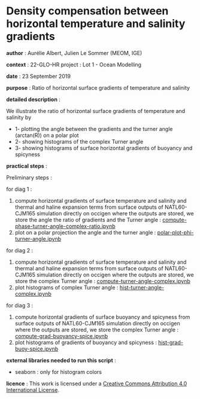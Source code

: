 # Density compensation between horizontal temperature and salinity gradients

__author__ : Aurélie Albert, Julien Le Sommer (MEOM, IGE)

__context__ : 22-GLO-HR project : Lot 1 - Ocean Modelling

__date__ : 23 September 2019

__purpose__ : Ratio of horizontal surface gradients of temperature and salinity 

__detailed description__ : 

We illustrate the ratio of horizontal surface gradients of temperature and salinity by 
  - 1- plotting the angle between the gradients and the turner angle (arctan(R)) on a polar plot
  - 2- showing histograms of the complex Turner angle
  - 3- showing histograms of surface horizontal gradients of buoyancy and spicyness

__practical steps__ :

Preliminary steps :

for diag 1 :
1. compute horizontal gradients of surface temperature and salinity and thermal and haline expansion terms from surface outputs of NATL60-CJM165 simulation directly on occigen where the outputs are stored, we store the angle the ratio of gradients and the Turner angle : [compute-phase-turner-angle-complex-ratio.ipynb](compute-phase-turner-angle-complex-ratio.ipynb)
1. plot on a polar projection the angle and the turner angle : [polar-plot-phi-turner-angle.ipynb](polar-plot-phi-turner-angle.ipynb)

for diag 2 :
1. compute horizontal gradients of surface temperature and salinity and thermal and haline expansion terms from surface outputs of NATL60-CJM165 simulation directly on occigen where the outputs are stored, we store the complex Turner angle : [compute-turner-angle-complex.ipynb](compute-turner-angle-complex.ipynb)
1. plot histograms of complex Turner angle : [hist-turner-angle-complex.ipynb](hist-turner-angle-complex.ipynb)

for diag 3 :
1. compute horizontal gradients of surface buoyancy and spicyness from surface outputs of NATL60-CJM165 simulation directly on occigen where the outputs are stored, we store the complex Turner angle : [compute-grad-buoyancy-spice.ipynb](compute-grad-buoyancy-spice.ipynb)
1. plot histograms of gradients of buoyancy and spicyness : [hist-grad-buoy-spice.ipynb](hist-grad-buoy-spice.ipynb)


__external libraries needed to run this script__ : 

 * seaborn : only for histogram colors
 
__licence__ : This work is licensed under a <a rel="license" href="http://creativecommons.org/licenses/by/4.0/">Creative Commons Attribution 4.0 International License</a>.
